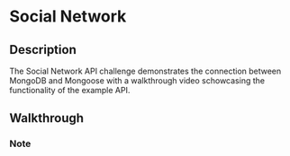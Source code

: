 # Social Network

## Description
The Social Network API challenge demonstrates the connection between MongoDB and Mongoose with a walkthrough video schowcasing the functionality of the example API.

## Walkthrough

### Note
